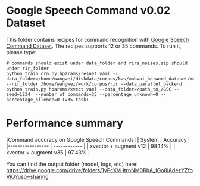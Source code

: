 # Google Speech Command v0.02 Dataset
This folder contains recipes for command recognition with [Google Speech Command Dataset](https://www.tensorflow.org/datasets/catalog/speech_commands).
The recipes supports 12 or 35 commands.  To run it, please type:

```
# commands should exist under data_folder and rirs_noises.zip should under rir_folder
python train_crn.py hparams/resnet.yaml --data_folder=/home/wangwei/diskdata/corpus/kws/mobvoi_hotword_dataset/mobvoi_hotword_dataset --rir_folder /home/wangwei/work/corpus/rir --data_parallel_backend
python train.py hparams/xvect.yaml --data_folder=/path_to_/GSC --seed=1234  --number_of_commands=35 --percentage_unknown=0 --percentage_silence=0 (v35 task)
```

# Performance summary

[Command accuracy on Google Speech Commands]
| System | Accuracy |
|----------------- | ------------ |
| xvector + augment v12 | 98.14% |
| xvector + augment v35 | 97.43% |

You can find the output folder (model, logs, etc) here:
https://drive.google.com/drive/folders/1yPcXVHtrnNM0RhA_IGo8iAdezYZfoViQ?usp=sharing
